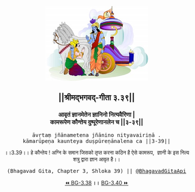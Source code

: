 <center><img src="../../asset/BG.png" alt="#API #bhagavadgitaapi #slok #nodejs #js #api #gitaapi #krishna #hinduism #vedic #ISKCON #shreemadbhagavadgita #technology"/>
<h2>||श्रीमद्‍भगवद्‍-गीता ३.३९||</h2>
<h3>आवृतं ज्ञानमेतेन ज्ञानिनो नित्यवैरिणा |<br/>कामरूपेण कौन्तेय दुष्पूरेणानलेन च ||३-३९||</h3>
<pre>āvṛtaṃ jñānametena jñānino nityavairiṇā .<br/>kāmarūpeṇa kaunteya duṣpūreṇānalena ca ||3-39||</pre>
<p>।।3.39।। हे कौन्तेय ! अग्नि के समान जिसको तृप्त करना कठिन है ऐसे कामरूप,  ज्ञानी के इस नित्य शत्रु द्वारा ज्ञान आवृत है।।</p>
<pre>(Bhagavad Gita, Chapter 3, Shloka 39) || <a href="https://twitter.com/bhagavadgitaapi">@BhagavadGitaApi</a></pre><a href="../../3/38">⏪  BG-3.38</a><b>        ।।        </b><a href="../../3/40">BG-3.40  ⏩</a></center></center>